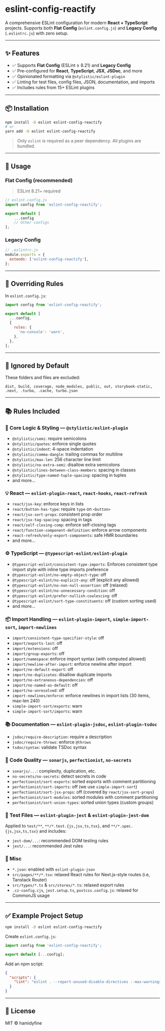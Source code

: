 # eslint-config-reactify

A comprehensive ESLint configuration for modern **React + TypeScript** projects.
Supports both **Flat Config** (`eslint.config.js`) and **Legacy Config** (`.eslintrc.js`) with zero setup.

---

## ✨ Features

- ✅ Supports **Flat Config** (ESLint ≥ 8.21) and **Legacy Config**
- ✅ Pre-configured for **React**, **TypeScript**, **JSX**, **JSDoc**, and more
- ✅ Opinionated formatting via `@stylistic/eslint-plugin`
- ✅ Linting for test files, config files, JSON, documentation, and imports
- ✅ Includes rules from 15+ ESLint plugins

---

## 📦 Installation

```bash
npm install -D eslint eslint-config-reactify
# or
yarn add -D eslint eslint-config-reactify
````

> Only `eslint` is required as a peer dependency. All plugins are bundled.

---

## 🚀 Usage

### Flat Config (recommended)

> ESLint 8.21+ required

```js
// eslint.config.js
import config from 'eslint-config-reactify';

export default [
    ...config
    // Other configs
];
```

### Legacy Config

```js
// .eslintrc.js
module.exports = {
  extends: ['eslint-config-reactify'],
};
```

---

## 🔧 Overriding Rules

In `eslint.config.js`:

```js
import config from 'eslint-config-reactify';

export default [
  ...config,
  {
    rules: {
      'no-console': 'warn',
    },
  },
];
```

---

## 📁 Ignored by Default

These folders and files are excluded:

```text
dist, build, coverage, node_modules, public, out, storybook-static, .next, .turbo, .cache, turbo.json
```

---

## 📚 Rules Included

### 🧠 Core Logic & Styling — `@stylistic/eslint-plugin`

- `@stylistic/semi`: require semicolons
- `@stylistic/quotes`: enforce single quotes
- `@stylistic/indent`: 4-space indentation
- `@stylistic/comma-dangle`: trailing commas for multiline
- `@stylistic/max-len`: 256 character line limit
- `@stylistic/no-extra-semi`: disallow extra semicolons
- `@stylistic/lines-between-class-members`: spacing in classes
- `@stylistic/type-named-tuple-spacing`: spacing in tuples
- and more...

### 💡 React — `eslint-plugin-react`, `react-hooks`, `react-refresh`

- `react/jsx-key`: enforce keys in lists
- `react/button-has-type`: require `type` on `<button>`
- `react/jsx-sort-props`: consistent prop order
- `react/jsx-tag-spacing`: spacing in tags
- `react/self-closing-comp`: enforce self-closing tags
- `react/function-component-definition`: enforce arrow components
- `react-refresh/only-export-components`: safe HMR boundaries
- and more...

### ⚙️ TypeScript — `@typescript-eslint/eslint-plugin`

- `@typescript-eslint/consistent-type-imports`: Enforces consistent type import style with inline type imports preference
- `@typescript-eslint/no-empty-object-type`: off
- `@typescript-eslint/no-explicit-any`: off (explicit any allowed)
- `@typescript-eslint/no-non-null-assertion`: off (relaxed)
- `@typescript-eslint/no-unnecessary-condition`: off
- `@typescript-eslint/prefer-nullish-coalescing`: off
- `@typescript-eslint/sort-type-constituents`: off (custom sorting used)
- and more...

### 📦 Import Handling — `eslint-plugin-import`, `simple-import-sort`, `import-newlines`

- `import/consistent-type-specifier-style`: off
- `import/exports-last`: off
- `import/extensions`: off
- `import/group-exports`: off
- `import/namespace`: enforce import syntax (with computed allowed)
- `import/newline-after-import`: enforce newline after import
- `import/no-default-export`: off
- `import/no-duplicates`: disallow duplicate imports
- `import/no-extraneous-dependencies`: off
- `import/no-named-as-default`: off
- `import/no-unresolved`: off
- `import-newlines/enforce`: enforce newlines in import lists (30 items, max-len 240)
- `simple-import-sort/exports`: warn
- `simple-import-sort/imports`: warn

### 📚 Documentation — `eslint-plugin-jsdoc`, `eslint-plugin-tsdoc`

- `jsdoc/require-description`: require a description
- `jsdoc/require-throws`: enforce `@throws`
- `tsdoc/syntax`: validate TSDoc syntax

### 🔬 Code Quality — `sonarjs`, `perfectionist`, `no-secrets`

- `sonarjs/...`: complexity, duplication, etc.
- `no-secrets/no-secrets`: detect secrets in code
- `perfectionist/sort-exports`: sorted exports with comment partitioning
- `perfectionist/sort-imports`: off (we use `simple-import-sort`)
- `perfectionist/sort-jsx-props`: off (covered by `react/jsx-sort-props`)
- `perfectionist/sort-modules`: sorted modules with comment partitioning
- `perfectionist/sort-union-types`: sorted union types (custom groups)

### 🧪 Test Files — `eslint-plugin-jest` & `eslint-plugin-jest-dom`

Applied to `test/**`, `**/*.test.{js,jsx,ts,tsx}`, and `**/*.spec.{js,jsx,ts,tsx}` and includes:

- `jest-dom/...`: recommended DOM testing rules
- `jest/...`: recommended Jest rules

### 🔧 Misc

- `*.json`: enabled with `eslint-plugin-json`
- `src/pages/**/*.tsx`: relaxed React rules for Next.js-style routes (i.e, Tanstack Router)
- `src/types/*.ts` & `src/stores/*.ts`: relaxed export rules
- `.cz-config.cjs`, `jest.setup.ts`, `postcss.config.js`: relaxed for CommonJS usage

---

## ✅ Example Project Setup

```bash
npm install -D eslint eslint-config-reactify
```

Create `eslint.config.js`:

```js
import config from 'eslint-config-reactify';

export default [...config];
```

Add an npm script:

```json
{
  "scripts": {
    "lint": "eslint . --report-unused-disable-directives --max-warnings 0 --no-warn-ignored --fix"
  }
}
```

---

## 📄 License

MIT © hamidyfine
